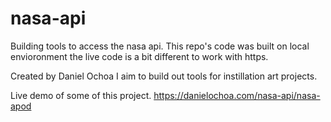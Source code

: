 # nasa-api
Building tools to access the nasa api. This repo's code was built on local envioronment the live code is a bit different to work with https.

Created by Daniel Ochoa
I aim to build out tools for instillation art projects. 

Live demo of some of this project.
https://danielochoa.com/nasa-api/nasa-apod